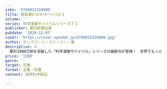 ```yaml
---
isbn: '9784023319080'
title: 超高層ビルのサバイバル１
volume: ''
series: 科学漫画サバイバルシリーズ７３
publisher: 朝日新聞出版
pubdate: '2020-12-07'
cover: 'https://cover.openbd.jp/9784023319080.jpg'
author: ポップコーン・ストーリー／著
description: >-
  累計1000万部を突破した「科学漫画サバイバル」シリーズの最新刊が登場！　世界でもっとも高いビル、摩天楼タワーをオープン１日前に見学できることになったジオと仲間たち。しかし、ビルのオーナーに怪しい手紙が届き……。サバイバルキングのジオとともに高層ビルの安全対策を学ぼう。
price: '1200'
genre: ''
target: 児童
format: 全集・双書
content: 自然科学総記

---
```

